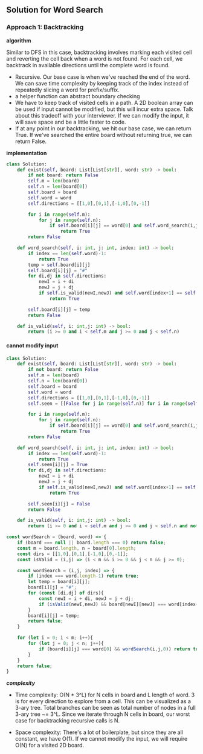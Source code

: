 ## Solution for Word Search


### Approach 1: Backtracking

**algorithm**

Similar to DFS in this case, backtracking involves marking each visited cell and reverting the cell back when a word is not found. For each cell, we backtrack in available directions until the complete word is found.

- Recursive. Our base case is when we've reached the end of the word. We can save time complexity by keeping track of the index instead of repeatedly slicing a word for prefix/suffix.
- a helper function can abstract boundary checking
- We have to keep track of visited cells in a path. A 2D boolean array can be used if input cannot be modified, but this will incur extra space. Talk about this tradeoff with your interviewer. If we can modify the input, it will save space and be a little faster to code.
- If at any point in our backtracking, we hit our base case, we can return True. If we've searched the entire board without returning true, we can return False.

**implementation**

```python
class Solution:
    def exist(self, board: List[List[str]], word: str) -> bool:
        if not board: return False
        self.m = len(board)
        self.n = len(board[0])
        self.board = board
        self.word = word
        self.directions = [[1,0],[0,1],[-1,0],[0,-1]]

        for i in range(self.m):
            for j in range(self.n):
                if self.board[i][j] == word[0] and self.word_search(i,j, 0):
                    return True
        return False

    def word_search(self, i: int, j: int, index: int) -> bool:
        if index == len(self.word)-1:
            return True
        temp = self.board[i][j]
        self.board[i][j] = "#"
        for di,dj in self.directions:
            newI = i + di
            newJ = j + dj
            if self.is_valid(newI,newJ) and self.word[index+1] == self.board[newI][newJ] and self.word_search(newI,newJ,index+1):
                return True

        self.board[i][j] = temp
        return False

    def is_valid(self, i: int,j: int) -> bool:
        return (i >= 0 and i < self.m and j >= 0 and j < self.n)
```

#### cannot modify input
```python
class Solution:
    def exist(self, board: List[List[str]], word: str) -> bool:
        if not board: return False
        self.m = len(board)
        self.n = len(board[0])
        self.board = board
        self.word = word
        self.directions = [[1,0],[0,1],[-1,0],[0,-1]]
        self.seen = [[False for j in range(self.n)] for i in range(self.m)]

        for i in range(self.m):
            for j in range(self.n):
                if self.board[i][j] == word[0] and self.word_search(i,j, 0):
                    return True
        return False

    def word_search(self, i: int, j: int, index: int) -> bool:
        if index == len(self.word)-1:
            return True
        self.seen[i][j] = True
        for di,dj in self.directions:
            newI = i + di
            newJ = j + dj
            if self.is_valid(newI,newJ) and self.word[index+1] == self.board[newI][newJ] and self.word_search(newI,newJ,index+1):
                return True

        self.seen[i][j] = False
        return False

    def is_valid(self, i: int,j: int) -> bool:
        return (i >= 0 and i < self.m and j >= 0 and j < self.n and not self.seen[i][j])

```

```javascript
const wordSearch = (board, word) => {
    if (board === null || board.length === 0) return false;
    const m = board.length, n = board[0].length;
    const dirs = [[1,0],[0,1],[-1,0],[0,-1]];
    const isValid = (i,j) => (i < m && i >= 0 && j < n && j >= 0);

    const wordSearch = (i,j, index) => {
        if (index === word.length-1) return true;
        let temp = board[i][j];
        board[i][j] = "#";
        for (const [di,dj] of dirs){
            const newI = i + di, newJ = j + dj;
            if (isValid(newI,newJ) && board[newI][newJ] === word[index+1] && wordSearch(newI,newJ, index+1)) return true;
        }
        board[i][j] = temp;
        return false;
    }

    for (let i = 0; i < m; i++){
        for (let j = 0; j < n; j++){
            if (board[i][j] === word[0] && wordSearch(i,j,0)) return true;
        }
    }
    return false;
}
```

***complexity***

* Time complexity: O(N * 3^L) for N cells in board and L length of word. 3 is for every direction to explore from a cell. This can be visualized as a 3-ary tree. Total branches can be seen as total number of nodes in a full 3-ary tree ~= 3^L. Since we iterate through N cells in board, our worst case for backtracking recursive calls is N.

* Space complexity: There's a lot of boilerplate, but since they are all constant, we have O(1). If we cannot modify the input, we will require O(N) for a visited 2D board.
